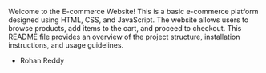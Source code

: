 Welcome to the E-commerce Website! This is a basic e-commerce platform designed using HTML, CSS, and JavaScript. The website allows users to browse products, add items to the cart, and proceed to checkout. This README file provides an overview of the project structure, installation instructions, and usage guidelines.
- Rohan Reddy